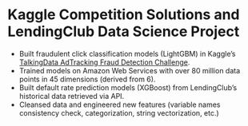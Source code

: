 # Kaggle Competition Solutions and LendingClub Data Science Project

- Built fraudulent click classification models (LightGBM) in Kaggle’s [TalkingData AdTracking Fraud Detection Challenge](https://www.kaggle.com/c/talkingdata-adtracking-fraud-detection).
- Trained models on Amazon Web Services with over 80 million data points in 45 dimensions (derived from 6).
- Built default rate prediction models (XGBoost) from LendingClub’s historical data retrieved via API.
- Cleansed data and engineered new features (variable names consistency check, categorization, string vectorization, etc.)
